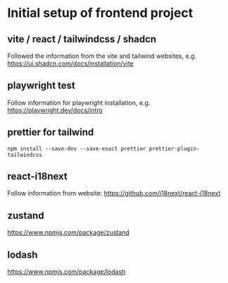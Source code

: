 # Initial setup of frontend project

## vite / react / tailwindcss / shadcn
Followed the information from the vite and tailwind websites, e.g. https://ui.shadcn.com/docs/installation/vite

## playwright test
Follow information for playwright installation, e.g. https://playwright.dev/docs/intro

## prettier for tailwind
```
npm install --save-dev --save-exact prettier prettier-plugin-tailwindcss
```
## react-i18next
Follow information from website: https://github.com/i18next/react-i18next

## zustand
https://www.npmjs.com/package/zustand

## lodash
https://www.npmjs.com/package/lodash